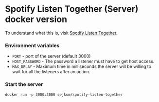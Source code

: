 # Spotify Listen Together (Server) docker version
To understand what this is, visit [Spotify Listen Together](https://github.com/FlafyDev/spotify-listen-together).

### Environment variables 
- `PORT` - port of the server (default 3000)
- `HOST_PASSWORD` - The password a listener must have to get host access.
- `MAX_DELAY` - Maximum time in milliseconds the server will be willing to wait for all the listeners after an action.

### Start the server
```
docker run -p 3000:3000 sejkom/spotify-listen-together
```
